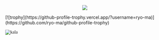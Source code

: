 <meta name="awesome-portfolio"/>
<meta title="awesome-portfolio"/>
<meta description="awesome-portfolio"/>

<meta name="portfolio"/>
<meta name="github"/>
<meta name="full-stack"/>

<p align="center">
  <a href="https://github.com/kala0427"><img src="https://readme-typing-svg.herokuapp.com/?lines=+Welcome+to+My+GitHub+Profile!;BlockChain%20Developer;Full%20Stack%20Developer;Top%20Skill%20Rust%20And%20ThreeJS;Penetration+tester;7%2B%20years%20of%20coding%20experience;Always%20learning%20new%20stuffs&font=Pacifico&center=true&width=650&height=120&color=58a6ff&vCenter=true&size=45%22"></a>
</p>
<p>
 [![trophy](https://github-profile-trophy.vercel.app/?username=ryo-ma)](https://github.com/ryo-ma/github-profile-trophy)
</p>

<p align="left" style="font-family: Brush Script MT"> <img src="https://komarev.com/ghpvc/?username=chinmay29hub&label=Profile%20views&color=0e75b6&style=flat" alt="kala" /> </p>
</p>
<br/>

